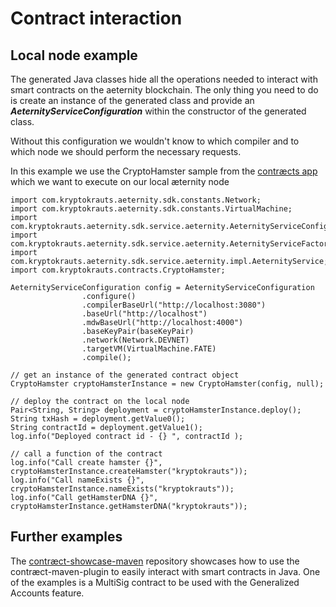 # Contract interaction

## Local node example
The generated Java classes hide all the operations needed to interact with smart contracts on the aeternity blockchain. The only thing you need to do is create an instance of the generated class and provide an ***AeternityServiceConfiguration*** within the constructor of the generated class.

Without this configuration we wouldn't know to which compiler and to which node we should perform the necessary requests.

In this example we use the CryptoHamster sample from the [contræcts app](https://studio.aepps.com/) which we want to execute on our local æternity node
```
import com.kryptokrauts.aeternity.sdk.constants.Network;
import com.kryptokrauts.aeternity.sdk.constants.VirtualMachine;
import com.kryptokrauts.aeternity.sdk.service.aeternity.AeternityServiceConfiguration;
import com.kryptokrauts.aeternity.sdk.service.aeternity.AeternityServiceFactory;
import com.kryptokrauts.aeternity.sdk.service.aeternity.impl.AeternityService;
import com.kryptokrauts.contracts.CryptoHamster;

AeternityServiceConfiguration config = AeternityServiceConfiguration
				.configure()
                .compilerBaseUrl("http://localhost:3080")
				.baseUrl("http://localhost")
                .mdwBaseUrl("http://localhost:4000")
                .baseKeyPair(baseKeyPair)
				.network(Network.DEVNET)
                .targetVM(VirtualMachine.FATE)
				.compile();

// get an instance of the generated contract object				
CryptoHamster cryptoHamsterInstance = new CryptoHamster(config, null);

// deploy the contract on the local node
Pair<String, String> deployment = cryptoHamsterInstance.deploy();
String txHash = deployment.getValue0();
String contractId = deployment.getValue1();
log.info("Deployed contract id - {} ", contractId );

// call a function of the contract
log.info("Call create hamster {}", cryptoHamsterInstance.createHamster("kryptokrauts"));
log.info("Call nameExists {}", cryptoHamsterInstance.nameExists("kryptokrauts"));
log.info("Call getHamsterDNA {}", cryptoHamsterInstance.getHamsterDNA("kryptokrauts"));
```

## Further examples

The [contræct-showcase-maven](https://github.com/kryptokrauts/contraect-showcase-maven) repository showcases how to use the contræct-maven-plugin to easily interact with smart contracts in Java. One of the examples is a MultiSig contract to be used with the Generalized Accounts feature.